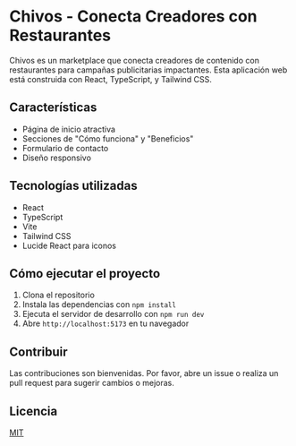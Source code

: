 # Chivos - Conecta Creadores con Restaurantes

Chivos es un marketplace que conecta creadores de contenido con restaurantes para campañas publicitarias impactantes. Esta aplicación web está construida con React, TypeScript, y Tailwind CSS.

## Características

- Página de inicio atractiva
- Secciones de "Cómo funciona" y "Beneficios"
- Formulario de contacto
- Diseño responsivo

## Tecnologías utilizadas

- React
- TypeScript
- Vite
- Tailwind CSS
- Lucide React para iconos

## Cómo ejecutar el proyecto

1. Clona el repositorio
2. Instala las dependencias con `npm install`
3. Ejecuta el servidor de desarrollo con `npm run dev`
4. Abre `http://localhost:5173` en tu navegador

## Contribuir

Las contribuciones son bienvenidas. Por favor, abre un issue o realiza un pull request para sugerir cambios o mejoras.

## Licencia

[MIT](https://choosealicense.com/licenses/mit/)